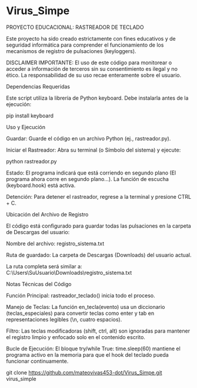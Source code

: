 # Virus_Simpe

PROYECTO EDUCACIONAL: RASTREADOR DE TECLADO

Este proyecto ha sido creado estrictamente con fines educativos y de seguridad informática para comprender el funcionamiento de los mecanismos de registro de pulsaciones (keyloggers).

DISCLAIMER IMPORTANTE: El uso de este código para monitorear o acceder a información de terceros sin su consentimiento es ilegal y no ético. La responsabilidad de su uso recae enteramente sobre el usuario.

Dependencias Requeridas

Este script utiliza la librería de Python keyboard. Debe instalarla antes de la ejecución:

pip install keyboard


Uso y Ejecución

Guardar: Guarde el código en un archivo Python (ej., rastreador.py).

Iniciar el Rastreador:
Abra su terminal (o Símbolo del sistema) y ejecute:

python rastreador.py


Estado: El programa indicará que está corriendo en segundo plano (El programa ahora corre en segundo plano...). La función de escucha (keyboard.hook) está activa.

Detención:
Para detener el rastreador, regrese a la terminal y presione CTRL + C.

Ubicación del Archivo de Registro

El código está configurado para guardar todas las pulsaciones en la carpeta de Descargas del usuario:

Nombre del archivo: registro_sistema.txt

Ruta de guardado: La carpeta de Descargas (Downloads) del usuario actual.

La ruta completa será similar a:
C:\Users\SuUsuario\Downloads\registro_sistema.txt

Notas Técnicas del Código

Función Principal: rastreador_teclado() inicia todo el proceso.

Manejo de Teclas: La función en_tecla(evento) usa un diccionario (teclas_especiales) para convertir teclas como enter y tab en representaciones legibles (\n, cuatro espacios).

Filtro: Las teclas modificadoras (shift, ctrl, alt) son ignoradas para mantener el registro limpio y enfocado solo en el contenido escrito.

Bucle de Ejecución: El bloque try/while True: time.sleep(60) mantiene el programa activo en la memoria para que el hook del teclado pueda funcionar continuamente.


git clone https://github.com/mateovivas453-dot/Virus_Simpe.git virus_simple

